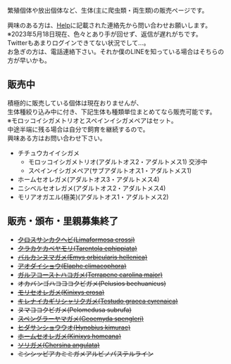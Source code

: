 ---
---

繁殖個体や放出個体など、生体(主に爬虫類・両生類)の販売ページです。

興味のある方は、[Help](https://ikimonooki.com/help/)に記載された連絡先から問い合わせお願いします。  
※2023年5月18日現在、色々とあり手が回せず、返信が遅れがちです。  
Twitterもあまりログインできてない状況でして…。  
お急ぎの方は、電話連絡下さい。それか僕のLINEを知っている場合はそちらの方が早いかも。  

## 販売中

積極的に販売している個体は現在おりませんが、  
生体種絞り込み中に付き、下記生体も種類単位まとめてなら販売可能です。  
※モロッコイシガメトリオとスペインイシガメペアはセット。  
中途半端に残る場合は自分で飼育を継続するので。  
興味ある方はお問い合わせ下さい。

* チチュウカイイシガメ
  * モロッコイシガメトリオ(アダルトオス2・アダルトメス1) 交渉中
  * スペインイシガメペア(サブアダルトオス1・アダルトメス1)
* ホームセオレガメ(アダルトオス3・アダルトメス4)
* ニシベルセオレガメ(アダルトオス2・アダルトメス4)
* モリアオガエル(極美)(アダルトオス1・アダルトメス2)

## 販売・頒布・里親募集終了

* ~~[クロスサンカクヘビ(Limaformosa crossi)](/shopping/creatures/limaformosa-crossi)~~
* ~~[クラカケカベヤモリ(Tarentola ephippiata)](/shopping/creatures/tarentola-ephippiata)~~
* ~~[バルカンヌマガメ(Emys orbicularis hellenica)](/shopping/creatures/emys-orbicularis-hellenica)~~
* ~~[アオダイショウ(Elaphe climacophora)](/shopping/creatures/elaphe-climacophora)~~
* ~~[ガルフコーストハコガメ(Terrapene carolina major)](/shopping/creatures/terrapene-carolina-major)~~
* ~~オカバンゴハコヨコクビガメ(Pelusios bechuanicus)~~
* ~~[モリセオレガメ(Kinixys erosa)](/shopping/creatures/kinixys-erosa)~~
* ~~[キレナイカギリシャリクガメ(Testudo graeca cyrenaica)](/shopping/creatures/testudo-graeca-cyrenaica)~~
* ~~ヌマヨコクビガメ(Pelomedusa subrufa)~~
* ~~[スペングラーヤマガメ(Geoemyda spengleri)](/shopping/creatures/geoemyda-spengleri)~~
* ~~[ヒダサンショウウオ(Hynobius kimurae)](/shopping/creatures/hynobius-kimurae)~~
* ~~[ホームセオレガメ(Kinixys homeana)](/shopping/creatures/kinixys-homeana)~~
* ~~[ソリガメ(Chersina angulata)](/shopping/creatures/chersina-angulata)~~
* ~~ミシシッピアカミミガメアルビノパステルライン~~
